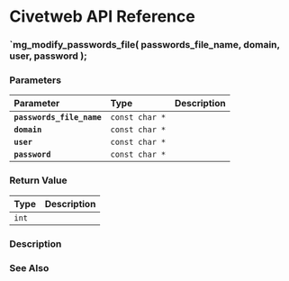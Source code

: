 # Civetweb API Reference

### `mg_modify_passwords_file( passwords_file_name, domain, user, password );

### Parameters

| Parameter | Type | Description |
| :--- | :--- | :--- |
|**`passwords_file_name`**|`const char *`||
|**`domain`**|`const char *`||
|**`user`**|`const char *`||
|**`password`**|`const char *`||

### Return Value

| Type | Description |
| :--- | :--- |
|`int`||

### Description

### See Also
